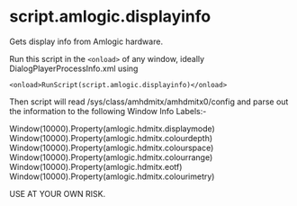 # script.amlogic.displayinfo
Gets display info from Amlogic hardware.

Run this script in the `<onload>` of any window, ideally DialogPlayerProcessInfo.xml using 

`<onload>RunScript(script.amlogic.displayinfo)</onload>`

Then script will read /sys/class/amhdmitx/amhdmitx0/config and parse out the information to the following Window Info Labels:-

Window(10000).Property(amlogic.hdmitx.displaymode)  
Window(10000).Property(amlogic.hdmitx.colourdepth)  
Window(10000).Property(amlogic.hdmitx.colourspace)  
Window(10000).Property(amlogic.hdmitx.colourrange)  
Window(10000).Property(amlogic.hdmitx.eotf)  
Window(10000).Property(amlogic.hdmitx.colourimetry)  

USE AT YOUR OWN RISK.
